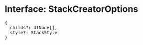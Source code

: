 # Interface: StackCreatorOptions

<pre>
{
  childs?: <Ref to="../classes/ui-node">UINode</Ref>[],
  style?: <Ref to="./stack-style">StackStyle</Ref>
}
</pre>

<script setup>
import Ref from '../../../../../components/api/Ref.vue';
</script>

